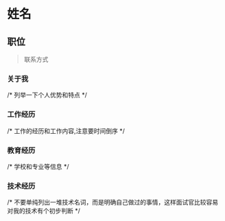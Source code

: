 # 姓名
## 职位
> 联系方式

### 关于我
/* 列举一下个人优势和特点 */

### 工作经历
/* 工作的经历和工作内容,注意要时间倒序 */

### 教育经历
/* 学校和专业等信息 */

### 技术经历
/* 不要单纯列出一堆技术名词，而是明确自己做过的事情，这样面试官比较容易对我的技术有个初步判断 */
